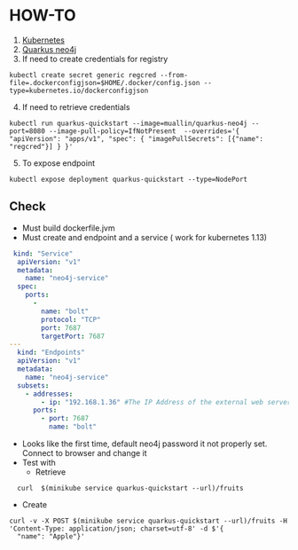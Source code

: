 HOW-TO
===

1. [Kubernetes](https://quarkus.io/guides/deploying-to-kubernetes)
2. [Quarkus neo4j](https://quarkus.io/guides/neo4j)
3. If need to create credentials for registry
```
kubectl create secret generic regcred --from-file=.dockerconfigjson=$HOME/.docker/config.json --type=kubernetes.io/dockerconfigjson
```
4. If need to retrieve credentials
```
kubectl run quarkus-quickstart --image=muallin/quarkus-neo4j --port=8080 --image-pull-policy=IfNotPresent  --overrides='{ "apiVersion": "apps/v1", "spec": { "imagePullSecrets": [{"name": "regcred"}] } }'
```
5. To expose endpoint
```
kubectl expose deployment quarkus-quickstart --type=NodePort
```

## Check 

- Must build dockerfile.jvm
- Must create and endpoint and a service ( work for kubernetes 1.13)
```yaml
 kind: "Service"
  apiVersion: "v1"
  metadata:
    name: "neo4j-service"
  spec:
    ports:
      -
        name: "bolt"
        protocol: "TCP"
        port: 7687
        targetPort: 7687 
---
  kind: "Endpoints"
  apiVersion: "v1"
  metadata:
    name: "neo4j-service" 
  subsets: 
    - addresses:
        - ip: "192.168.1.36" #The IP Address of the external web server
      ports:
        - port: 7687 
          name: "bolt"
```
- Looks like the first time, default neo4j password it not properly set. Connect to browser and change it
- Test with
  - Retrieve
```http request
  curl  $(minikube service quarkus-quickstart --url)/fruits
  ```
  - Create
```http request
curl -v -X POST $(minikube service quarkus-quickstart --url)/fruits -H 'Content-Type: application/json; charset=utf-8' -d $'{
  "name": "Apple"}'
```

